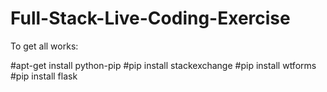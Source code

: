 # Full-Stack-Live-Coding-Exercise

To get all works:

#apt-get install python-pip
#pip install stackexchange
#pip install wtforms
#pip install flask
